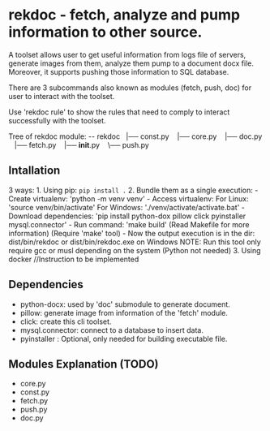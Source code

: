 # rekdoc - fetch, analyze and pump information to other source.
A toolset allows user to get useful information from logs file of servers,
generate images from them, analyze them pump to a document docx file. Moreover, it supports
pushing those information to SQL database.

There are 3 subcommands also known as modules (fetch, push, doc) for user to interact with the toolset.

Use 'rekdoc rule' to show the rules that need to comply to interact successfully with the toolset.

Tree of rekdoc module:
-- rekdoc 
  \|── const.py
   |── core.py
   |── doc.py
   |── fetch.py
   |── __init__.py
   \── push.py

## Intallation
3 ways:
    1. Using pip: 
        `pip install .`
    2. Bundle them as a single execution:
        - Create virtualenv: 'python -m venv venv' 
        - Access virtualenv: 
                For Linux: 'source venv/bin/activate'
                For Windows: './venv/activate/activate.bat'
        - Download dependencies: 'pip install python-dox pillow click pyinstaller mysql.connector'
        - Run command: 'make build' (Read Makefile for more information) (Require 'make' tool)
        - Now the output execution is in the dir: dist/bin/rekdoc 
                                                or dist/bin/rekdoc.exe on Windows
        NOTE: Run this tool only require gcc or musl depending on the system (Python not
        needed)
    3. Using docker
        //Instruction to be implemented

## Dependencies
- python-docx: used by 'doc' submodule to generate document.
- pillow: generate image from information of the 'fetch' module.
- click: create this cli toolset.
- mysql.connector: connect to a database to insert data.
- pyinstaller : Optional, only needed for building executable file.

## Modules Explanation (TODO)
- core.py
- const.py
- fetch.py
- push.py
- doc.py

